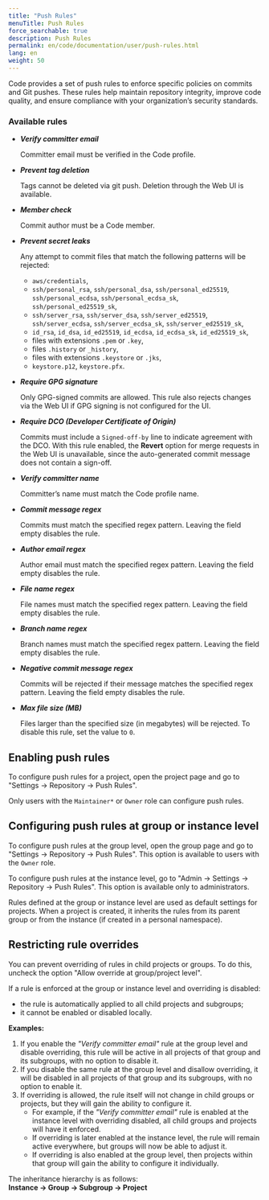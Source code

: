 ```yaml
---
title: "Push Rules"
menuTitle: Push Rules
force_searchable: true
description: Push Rules
permalink: en/code/documentation/user/push-rules.html
lang: en
weight: 50
---
```


Code provides a set of push rules to enforce specific policies on commits and Git pushes. These rules help maintain repository integrity, improve code quality, and ensure compliance with your organization’s security standards.

### Available rules

- ***Verify committer email***  

  Committer email must be verified in the Code profile.

- ***Prevent tag deletion***  

  Tags cannot be deleted via git push. Deletion through the Web UI is available.  

- ***Member check***

  Commit author must be a Code member.

- ***Prevent secret leaks***  

  Any attempt to commit files that match the following patterns will be rejected:
  
  - `aws/credentials`,
  - `ssh/personal_rsa`, `ssh/personal_dsa`, `ssh/personal_ed25519`, `ssh/personal_ecdsa`, `ssh/personal_ecdsa_sk`, `ssh/personal_ed25519_sk`,
  - `ssh/server_rsa`, `ssh/server_dsa`, `ssh/server_ed25519`, `ssh/server_ecdsa`, `ssh/server_ecdsa_sk`, `ssh/server_ed25519_sk`,
  - `id_rsa`, `id_dsa`, `id_ed25519`, `id_ecdsa`, `id_ecdsa_sk`, `id_ed25519_sk`,
  - files with extensions `.pem` or `.key`,
  - files `.history` or `_history`,
  - files with extensions `.keystore` or `.jks`,
  - `keystore.p12`, `keystore.pfx`.

- ***Require GPG signature***  

  Only GPG-signed commits are allowed. This rule also rejects changes via the Web UI if GPG signing is not configured for the UI.  

- ***Require DCO (Developer Certificate of Origin)***  

  Commits must include a `Signed-off-by` line to indicate agreement with the DCO. With this rule enabled, the **Revert** option for merge requests in the Web UI is unavailable, since the auto-generated commit message does not contain a sign-off.  

- ***Verify committer name***  

  Committer’s name must match the Code profile name.  

- ***Commit message regex***  

  Commits must match the specified regex pattern. Leaving the field empty disables the rule.  

- ***Author email regex***  

  Author email must match the specified regex pattern. Leaving the field empty disables the rule.  

- ***File name regex***  

  File names must match the specified regex pattern. Leaving the field empty disables the rule.  

- ***Branch name regex***  

  Branch names must match the specified regex pattern. Leaving the field empty disables the rule.  

- ***Negative commit message regex***  

  Commits will be rejected if their message matches the specified regex pattern. Leaving the field empty disables the rule.  

- ***Max file size (MB)***  

  Files larger than the specified size (in megabytes) will be rejected. To disable this rule, set the value to `0`.  

## Enabling push rules

To configure push rules for a project, open the project page and go to "Settings → Repository → Push Rules".  

Only users with the `Maintainer*` or `Owner` role can configure push rules.  

## Configuring push rules at group or instance level

To configure push rules at the group level, open the group page and go to "Settings → Repository → Push Rules". This option is available to users with the `Owner` role.  

To configure push rules at the instance level, go to "Admin → Settings → Repository → Push Rules". This option is available only to administrators.  

Rules defined at the group or instance level are used as default settings for projects. When a project is created, it inherits the rules from its parent group or from the instance (if created in a personal namespace).  

## Restricting rule overrides

You can prevent overriding of rules in child projects or groups. To do this, uncheck the option "Allow override at group/project level".  

If a rule is enforced at the group or instance level and overriding is disabled:  
- the rule is automatically applied to all child projects and subgroups;  
- it cannot be enabled or disabled locally.  

**Examples:**  

1. If you enable the *"Verify committer email"* rule at the group level and disable overriding, this rule will be active in all projects of that group and its subgroups, with no option to disable it.  
1. If you disable the same rule at the group level and disallow overriding, it will be disabled in all projects of that group and its subgroups, with no option to enable it.  
1. If overriding is allowed, the rule itself will not change in child groups or projects, but they will gain the ability to configure it.  
   - For example, if the *"Verify committer email"* rule is enabled at the instance level with overriding disabled, all child groups and projects will have it enforced.  
   - If overriding is later enabled at the instance level, the rule will remain active everywhere, but groups will now be able to adjust it.  
   - If overriding is also enabled at the group level, then projects within that group will gain the ability to configure it individually.  

The inheritance hierarchy is as follows:  
**Instance → Group → Subgroup → Project**
